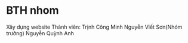 # BTH nhom
Xây dựng website
Thành viên: Trịnh Công Minh
            Nguyễn Viết Sơn(Nhóm trưởng)
            Nguyễn Quỳnh Anh
